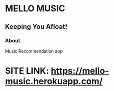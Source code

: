 # MELLO MUSIC
## Keeping You Afloat!

### About
Music Recommendation app

# SITE LINK: https://mello-music.herokuapp.com/
